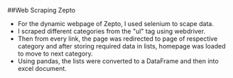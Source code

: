 ##Web Scraping Zepto
* For the dynamic webpage of Zepto, I used selenium to scape data.
* I scraped different categories from the "ul" tag using webdriver.
* Then from every link, the page was redirected to page of respective category and after storing required data in lists, homepage was loaded to move to next category.
* Using pandas, the lists were converted to a DataFrame and then into excel document.
  

